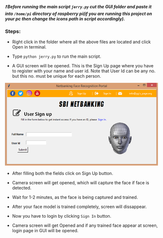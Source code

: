 ##### :heavy_exclamation_mark: Before running the main script `jerry.py` cut the GUI folder and paste it into `/home/pi` directory of raspberry pi(if you are running this project on your pc then change the icons path in script accordingly). #####


### Steps: ###

* Right click in the folder where all the above files are located and click Open in terminal.

* Type `python jerry.py` to run the main script.

* A GUI screen will be opened. This is the Sign Up page where you have to register with your name and user id. Note that User Id can be any no. but this no. must be unique for each person.

![Screenshot](/GUI/GUI_img.png)

* After filling both the fields click on Sign Up button.

* Camera screen will get opened, which will capture the face if face is detected.

* Wait for 1-2 minutes, as the face is being captured and trained.

* After your face model is trained completely, screen will dissappear.

* Now you have to login by clicking `Sign In` button. 

* Camera screen will get Opened and if any trained face appear at screen, login page in GUI will be opened.
 

